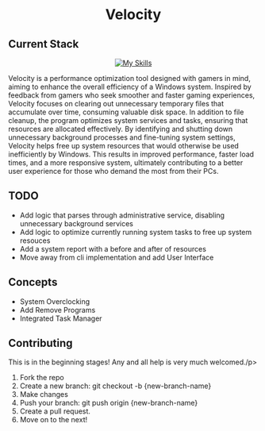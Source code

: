 <div align="center">
    <h1>Velocity</h1>
</div>

<div align="left">
    <h2>Current Stack</h2>
</div>

<div align="center">

<a href=""> [![My Skills](https://skillicons.dev/icons?i=go)](https://skillicons.dev) </a>

</div> </a>

</div>

<div>
    <p>
        Velocity is a performance optimization tool designed with gamers in mind, aiming to enhance the overall efficiency of a Windows system. Inspired by feedback from gamers who seek smoother and faster gaming experiences, Velocity focuses on clearing out unnecessary temporary files that accumulate over time, consuming valuable disk space. In addition to file cleanup, the program optimizes system services and tasks, ensuring that resources are allocated effectively. By identifying and shutting down unnecessary background processes and fine-tuning system settings, Velocity helps free up system resources that would otherwise be used inefficiently by Windows. This results in improved performance, faster load times, and a more responsive system, ultimately contributing to a better user experience for those who demand the most from their PCs.
    </p>
</div>

<div>
    <h2>TODO</h2>
</div>

<div>
    <ul>
        <li>Add logic that parses through administrative service, disabling unnecessary background services</li>
        <li>Add logic to optimize currently running system tasks to free up system resouces</li>
        <li>Add a system report with a before and after of resources</li>
        <li>Move away from cli implementation and add User Interface </li>
    </ul>
</div>

<div>
    <h2>Concepts</h2>
</div>

<div>
    <ul>
        <li>System Overclocking</li>
        <li>Add Remove Programs</li>
        <li>Integrated Task Manager</li>
    </ul>
</div>

<div>
    <h2>Contributing</h2>
</div>

<div>
    <p>This is in the beginning stages! Any and all help is very much welcomed./p>
    <ol>
        <li>Fork the repo</li>
        <li>Create a new branch: git checkout -b {new-branch-name}</li>
        <li>Make changes</li>
        <li>Push your branch: git push origin {new-branch-name}</li>
        <li>Create a pull request.</li>
        <li>Move on to the next!</li>
    </ol>
</div>

